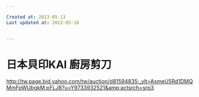 ```yaml
---

Created at: 2013-05-13
Last updated at: 2013-05-18


---
```


# 日本貝印KAI 廚房剪刀


<http://tw.page.bid.yahoo.com/tw/auction/d81594835;_ylt=AsmeU5Rd1DMQMmFpWUbgkM.pFLJ8?u=Y9733932521&amp;actsrch=srp3>

